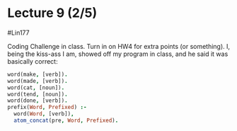 # Lecture 9 (2/5)
#Lin177

Coding Challenge in class. Turn in on HW4 for extra points (or something).
I, being the kiss-ass I am, showed off my program in class, and he said it was basically correct:
```Prolog
word(make, [verb]).
word(made, [verb]).
word(cat, [noun]).
word(tend, [noun]).
word(done, [verb]).
prefix(Word, Prefixed) :- 
  word(Word, [verb]),
  atom_concat(pre, Word, Prefixed).
```

